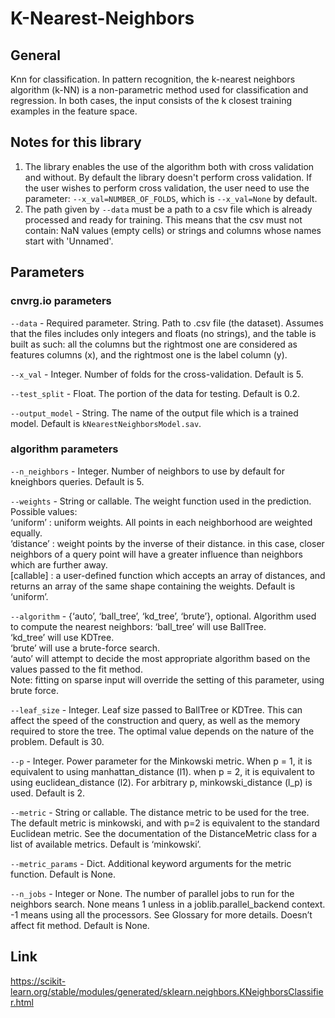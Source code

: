 # K-Nearest-Neighbors

## General
Knn for classification.
In pattern recognition, the k-nearest neighbors algorithm (k-NN) is a non-parametric method used for classification and regression.
In both cases, the input consists of the k closest training examples in the feature space.

## Notes for this library
1) The library enables the use of the algorithm both with cross validation and without. By default the library doesn't perform cross validation. If the user wishes to perform cross validation, 
the user need to use the parameter: ```--x_val=NUMBER_OF_FOLDS```, which is ```--x_val=None``` by default.
2) The path given by ```--data``` must be a path to a csv file which is already processed and ready for training. This means that 
the csv must not contain: NaN values (empty cells) or strings and columns whose names start with 'Unnamed'.

## Parameters
### cnvrg.io parameters
```--data``` - Required parameter. String. Path to .csv file (the dataset). Assumes that the files includes only integers and floats (no strings), and the table is built as such: all the columns but the 
rightmost one are considered as features columns (x), and the rightmost one is the label column (y).

```--x_val``` - Integer. Number of folds for the cross-validation. Default is 5.

```--test_split``` - Float. The portion of the data for testing. Default is 0.2.

```--output_model``` - String. The name of the output file which is a trained model. Default is `kNearestNeighborsModel.sav`.

### algorithm parameters
```--n_neighbors``` - Integer. Number of neighbors to use by default for kneighbors queries. Default is 5.

```--weights``` - String or callable. The weight function used in the prediction. Possible values:  
‘uniform’ : uniform weights. All points in each neighborhood are weighted equally.   
‘distance’ : weight points by the inverse of their distance. in this case, closer neighbors of a query point will have a greater influence than neighbors which are further away.  
[callable] : a user-defined function which accepts an array of distances, and returns an array of the same shape containing the weights. 
Default is ‘uniform’.

```--algorithm``` - {‘auto’, ‘ball_tree’, ‘kd_tree’, ‘brute’}, optional. Algorithm used to compute the nearest neighbors:
‘ball_tree’ will use BallTree.  
‘kd_tree’ will use KDTree.  
‘brute’ will use a brute-force search.  
‘auto’ will attempt to decide the most appropriate algorithm based on the values passed to the fit method.  
Note: fitting on sparse input will override the setting of this parameter, using brute force.

```--leaf_size``` - Integer. Leaf size passed to BallTree or KDTree. This can affect the speed of the construction and query, as well as the memory required to store the tree. 
The optimal value depends on the nature of the problem. Default is 30.

```--p``` - Integer. Power parameter for the Minkowski metric. When p = 1, it is equivalent to using manhattan_distance (l1). when p = 2, it is equivalent to using euclidean_distance (l2). For arbitrary p, minkowski_distance (l_p) is used. Default is 2.

```--metric``` - String or callable. The distance metric to be used for the tree. The default metric is minkowski, and with p=2 is equivalent to the standard Euclidean metric. See the documentation of the DistanceMetric class for a list of available metrics. Default is ‘minkowski’.

```--metric_params``` - Dict. Additional keyword arguments for the metric function. Default is None.

```--n_jobs``` - Integer or None. The number of parallel jobs to run for the neighbors search. None means 1 unless in a joblib.parallel_backend context. -1 means using all the processors. See Glossary for more details. Doesn’t affect fit method. Default is None.

## Link
https://scikit-learn.org/stable/modules/generated/sklearn.neighbors.KNeighborsClassifier.html